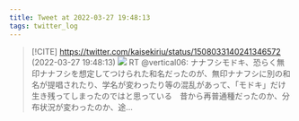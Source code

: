 ```yaml
---
title: Tweet at 2022-03-27 19:48:13
tags: twitter_log
---
```


> [!CITE] https://twitter.com/kaisekiriu/status/1508033140241346572 (2022-03-27 19:48:13)
> ![](https://twitter.com/kaisekiriu/status/1508033140241346572)
> RT @vertical06: ナナフシモドキ、恐らく無印ナナフシを想定してつけられた和名だったのが、無印ナナフシに別の和名が提唱されたり、学名が変わったり等の混乱があって、「モドキ」だけ生き残ってしまったのではと思っている　昔から再普通種だったのか、分布状況が変わったのか、途…
